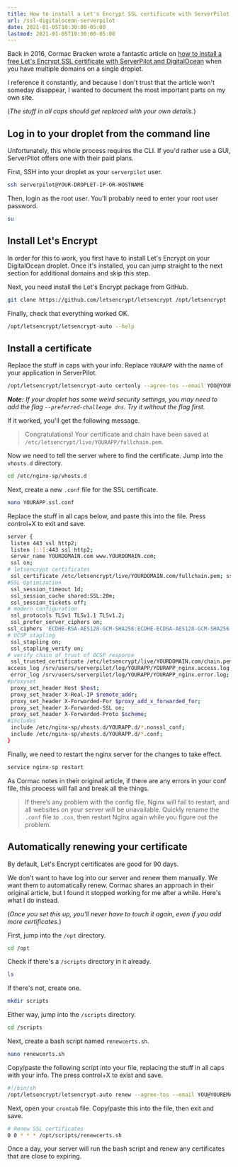 ```yaml
---
title: How to install a Let's Encrypt SSL certificate with ServerPilot and DigitalOcean
url: /ssl-digitalocean-serverpilot
date: 2021-01-05T10:30:00-05:00
lastmod: 2021-01-05T10:30:00-05:00
---
```


Back in 2016, Cormac Bracken wrote a fantastic article on [how to install a free Let's Encrypt SSL certificate with ServerPilot and DigitalOcean](https://www.redhotlemon.com/dev-blog/free-ssl-with-lets-encrypt-on-serverpilot-with-multiple-domains/) when you have multiple domains on a single droplet.

I reference it constantly, and because I don't trust that the article won't someday disappear, I wanted to document the most important parts on my own site.

(_The stuff in all caps should get replaced with your own details._)


## Log in to your droplet from the command line

Unfortunately, this whole process requires the CLI. If you'd rather use a GUI, ServerPilot offers one with their paid plans.

First, SSH into your droplet as your `serverpilot` user.

```bash
ssh serverpilot@YOUR-DROPLET-IP-OR-HOSTNAME
```

Then, login as the root user. You'll probably need to enter your root user password.

```bash
su
```


## Install Let's Encrypt

In order for this to work, you first have to install Let's Encrypt on your DigitalOcean droplet. Once it's installed, you can jump straight to the next section for additional domains and skip this step.

Next, you need install the Let's Encrypt package from GitHub.

```bash
git clone https://github.com/letsencrypt/letsencrypt /opt/letsencrypt
```

Finally, check that everything worked OK.

```bash
/opt/letsencrypt/letsencrypt-auto --help
```


## Install a certificate

Replace the stuff in caps with your info. Replace `YOURAPP` with the name of your application in ServerPilot.

```bash
/opt/letsencrypt/letsencrypt-auto certonly --agree-tos --email YOU@YOUREMAIL.com --webroot -w /srv/users/serverpilot/apps/YOURAPP/public -d YOURSITE.com -d www.YOURSITE.com
```

_**Note:** If your droplet has some weird security settings, you may need to add the flag `--preferred-challenge dns`. Try it without the flag first._

If it worked, you'll get the following message.

> Congratulations! Your certificate and chain have been saved at  `/etc/letsencrypt/live/YOURAPP/fullchain.pem`.

Now we need to tell the server where to find the certificate. Jump into the `vhosts.d` directory.

```bash
cd /etc/nginx-sp/vhosts.d
```

Next, create a new `.conf` file for the SSL certificate.

```bash
nano YOURAPP.ssl.conf
```

Replace the stuff in all caps below, and paste this into the file. Press control+X to exit and save.

```bash
server {
 listen 443 ssl http2;
 listen [::]:443 ssl http2;
 server_name YOURDOMAIN.com www.YOURDOMAIN.com;
 ssl on;
# letsencrypt certificates
 ssl_certificate /etc/letsencrypt/live/YOURDOMAIN.com/fullchain.pem; ssl_certificate_key /etc/letsencrypt/live/YOURDOMAIN.com/privkey.pem;
#SSL Optimization
 ssl_session_timeout 1d;
 ssl_session_cache shared:SSL:20m;
 ssl_session_tickets off;
# modern configuration
 ssl_protocols TLSv1 TLSv1.1 TLSv1.2;
 ssl_prefer_server_ciphers on;
ssl_ciphers 'ECDHE-RSA-AES128-GCM-SHA256:ECDHE-ECDSA-AES128-GCM-SHA256:ECDHE-RSA-AES256-GCM-SHA384:ECDHE-ECDSA-AES256-GCM-SHA384:DHE-RSA-AES128-GCM-SHA256:DHE-DSS-AES128-GCM-SHA256:kEDH+AESGCM:ECDHE-RSA-AES128-SHA256:ECDHE-ECDSA-AES128-SHA256:ECDHE-RSA-AES128-SHA:ECDHE-ECDSA-AES128-SHA:ECDHE-RSA-AES256-SHA384:ECDHE-ECDSA-AES256-SHA384:ECDHE-RSA-AES256-SHA:ECDHE-ECDSA-AES256-SHA:DHE-RSA-AES128-SHA256:DHE-RSA-AES128-SHA:DHE-DSS-AES128-SHA256:DHE-RSA-AES256-SHA256:DHE-DSS-AES256-SHA:DHE-RSA-AES256-SHA:!aNULL:!eNULL:!EXPORT:!DES:!RC4:!3DES:!MD5:!PSK';
# OCSP stapling
 ssl_stapling on;
 ssl_stapling_verify on;
# verify chain of trust of OCSP response
 ssl_trusted_certificate /etc/letsencrypt/live/YOURDOMAIN.com/chain.pem; #root directory and logfiles root /srv/users/serverpilot/apps/YOURAPP/public;
access_log /srv/users/serverpilot/log/YOURAPP/YOURAPP_nginx.access.log main;
 error_log /srv/users/serverpilot/log/YOURAPP/YOURAPP_nginx.error.log;
#proxyset
 proxy_set_header Host $host;
 proxy_set_header X-Real-IP $remote_addr;
 proxy_set_header X-Forwarded-For $proxy_add_x_forwarded_for;
 proxy_set_header X-Forwarded-SSL on;
 proxy_set_header X-Forwarded-Proto $scheme;
#includes
 include /etc/nginx-sp/vhosts.d/YOURAPP.d/*.nonssl_conf;
 include /etc/nginx-sp/vhosts.d/YOURAPP.d/*.conf;
}
```

Finally, we need to restart the nginx server for the changes to take effect.

```bash
service nginx-sp restart
```

As Cormac notes in their original article, if there are any errors in your conf file, this process will fail and break all the things.

> If there’s any problem with the config file, Nginx will fail to restart, and all websites on your server will be unavailable. Quickly rename the `.conf` file to `.con`, then restart Nginx again while you figure out the problem.


## Automatically renewing your certificate

By default, Let's Encrypt certificates are good for 90 days.

We don't want to have log into our server and renew them manually. We want them to automatically renew. Cormac shares an approach in their original article, but I found it stopped working for me after a while. Here's what I do instead.

(_Once you set this up, you'll never have to touch it again, even if you add more certificates._)

First, jump into the `/opt` directory.

```bash
cd /opt
```

Check if there's a `/scripts` directory in it already.

```bash
ls
```

If there's not, create one.

```bash
mkdir scripts
```

Either way, jump into the `/scripts` directory.

```bash
cd /scripts
```

Next, create a bash script named `renewcerts.sh`.

```bash
nano renewcerts.sh
```

Copy/paste the following script into your file, replacing the stuff in all caps with your info. The press control+X to exist and save.

```bash
#!/bin/sh
/opt/letsencrypt/letsencrypt-auto renew --agree-tos --email YOU@YOUREMAIL.com --post-hook "service nginx-sp restart" >> /opt/logs/renew-ssl.log
```

Next, open your `crontab` file. Copy/paste this into the file, then exit and save.

```bash
# Renew SSL certificates
0 0 * * * /opt/scripts/renewcerts.sh
```

Once a day, your server will run the bash script and renew any certificates that are close to expiring.